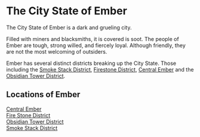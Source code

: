 # The City State of Ember
The City State of Ember is a dark and grueling city. 

Filled with miners and blacksmiths, it is covered is soot. The people of Ember are tough, strong willed, and fiercely loyal. Although friendly, they are not the most welcoming of outsiders. 


Ember has several distinct districts breaking up the City State. Those including the [Smoke Stack District](./Smoke%20Stack%20District/Smoke%20Stack%20District%20Overview.md), [Firestone District](./Fire%20Stone%20District/Fire%20Stone%20District%20Overview.md), [Central Ember](./Central%20Ember/Central%20Ember%20Overview.md) and the [Obsidian Tower District](./Obsidian%20Tower%20District/Obsidian%20Tower%20District%20Overview.md).

## Locations of Ember
[Central Ember](./Central%20Ember/Central%20Ember%20Overview.md)<br/>
[Fire Stone District](./Fire%20Stone%20District/Fire%20Stone%20District%20Overview.md)<br/>
[Obsidian Tower District](./Obsidian%20Tower%20District/Obsidian%20Tower%20District%20Overview.md)<br/>
[Smoke Stack District](./Smoke%20Stack%20District/Smoke%20Stack%20District%20Overview.md)<br/>